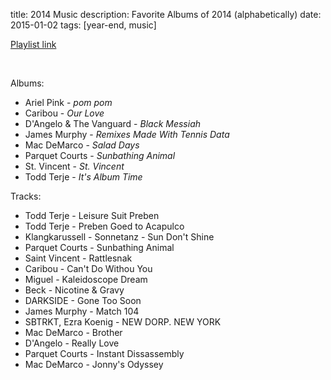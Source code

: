 title: 2014 Music
description: Favorite Albums of 2014 (alphabetically)
date: 2015-01-02
tags: [year-end, music]

[Playlist link](https://open.spotify.com/playlist/7sY7Ojb5NWlY1yXYsixisw?si=nXsE1muzTnSutLCRguzTAw)

<br>

Albums:

- Ariel Pink - *pom pom*
- Caribou - *Our Love*
- D'Angelo & The Vanguard - *Black Messiah*
- James Murphy - *Remixes Made With Tennis Data*
- Mac DeMarco - *Salad Days*
- Parquet Courts - *Sunbathing Animal*
- St. Vincent - *St. Vincent*
- Todd Terje - *It's Album Time*

Tracks:

- Todd Terje - Leisure Suit Preben
- Todd Terje - Preben Goed to Acapulco
- Klangkarussell - Sonnetanz - Sun Don't Shine
- Parquet Courts - Sunbathing Animal
- Saint Vincent - Rattlesnak
- Caribou - Can't Do Withou You
- Miguel - Kaleidoscope Dream
- Beck - Nicotine & Gravy
- DARKSIDE - Gone Too Soon
- James Murphy - Match 104
- SBTRKT, Ezra Koenig - NEW DORP. NEW YORK
- Mac DeMarco - Brother
- D'Angelo - Really Love
- Parquet Courts - Instant Dissassembly
- Mac DeMarco - Jonny's Odyssey
